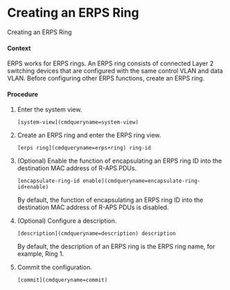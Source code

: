 Creating an ERPS Ring
=====================

Creating an ERPS Ring

#### Context

ERPS works for ERPS rings. An ERPS ring consists of connected Layer 2 switching devices that are configured with the same control VLAN and data VLAN. Before configuring other ERPS functions, create an ERPS ring.


#### Procedure

1. Enter the system view.
   
   
   ```
   [system-view](cmdqueryname=system-view)
   ```
2. Create an ERPS ring and enter the ERPS ring view.
   
   
   ```
   [erps ring](cmdqueryname=erps+ring) ring-id
   ```
3. (Optional) Enable the function of encapsulating an ERPS ring ID into the destination MAC address of R-APS PDUs.
   
   
   ```
   [encapsulate-ring-id enable](cmdqueryname=encapsulate-ring-id+enable)   
   ```
   
   
   
   By default, the function of encapsulating an ERPS ring ID into the destination MAC address of R-APS PDUs is disabled.
4. (Optional) Configure a description.
   
   
   ```
   [description](cmdqueryname=description) description
   ```
   
   By default, the description of an ERPS ring is the ERPS ring name, for example, Ring 1.
5. Commit the configuration.
   
   
   ```
   [commit](cmdqueryname=commit)
   ```